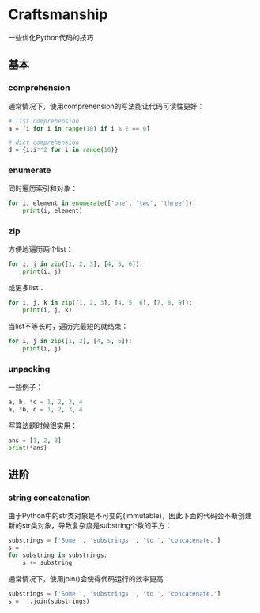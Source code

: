 # Craftsmanship

一些优化Python代码的技巧

## 基本

### comprehension

通常情况下，使用comprehension的写法能让代码可读性更好：

```python title="comprehension.py" linenums="1"
# list comprehension
a = [i for i in range(10) if i % 2 == 0]

# dict comprehension
d = {i:i**2 for i in range(10)}
```

### enumerate

同时遍历索引和对象：

```python title="enumerate.py" linenums="1"
for i, element in enumerate(['one', 'two', 'three']):
    print(i, element)
```

### zip

方便地遍历两个list：

```python title="zip1.py" linenums="1"
for i, j in zip([1, 2, 3], [4, 5, 6]):
    print(i, j)
```

或更多list：

```python title="zip2.py" linenums="1"
for i, j, k in zip([1, 2, 3], [4, 5, 6], [7, 8, 9]):
    print(i, j, k)
```

当list不等长时，遍历完最短的就结束：

```python title="zip.py" linenums="1"
for i, j in zip([1, 2], [4, 5, 6]):
    print(i, j)
```

### unpacking

一些例子：

```python title="unpacking1.py" linenums="1"
a, b, *c = 1, 2, 3, 4
a, *b, c = 1, 2, 3, 4
```

写算法题时候很实用：

```python title="unpacking2.py" linenums="1"
ans = [1, 2, 3]
print(*ans)
```

## 进阶

### string concatenation

由于Python中的str类对象是不可变的(immutable)，因此下面的代码会不断创建新的str类对象，导致复杂度是substring个数的平方：

```python title="inefficient.py" linenums="1"
substrings = ['Some ', 'substrings ', 'to ', 'concatenate.']
s = ''
for substring in substrings:
    s += substring
```

通常情况下，使用join()会使得代码运行的效率更高：

```python title="efficient.py" linenums="1"
substrings = ['Some ', 'substrings ', 'to ', 'concatenate.']
s = ''.join(substrings)
```
